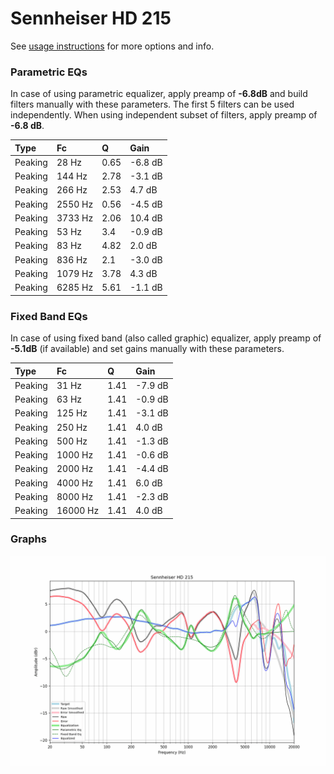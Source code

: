 # Sennheiser HD 215
See [usage instructions](https://github.com/jaakkopasanen/AutoEq#usage) for more options and info.

### Parametric EQs
In case of using parametric equalizer, apply preamp of **-6.8dB** and build filters manually
with these parameters. The first 5 filters can be used independently.
When using independent subset of filters, apply preamp of **-6.8 dB**.

| Type    | Fc      |    Q | Gain    |
|:--------|:--------|:-----|:--------|
| Peaking | 28 Hz   | 0.65 | -6.8 dB |
| Peaking | 144 Hz  | 2.78 | -3.1 dB |
| Peaking | 266 Hz  | 2.53 | 4.7 dB  |
| Peaking | 2550 Hz | 0.56 | -4.5 dB |
| Peaking | 3733 Hz | 2.06 | 10.4 dB |
| Peaking | 53 Hz   | 3.4  | -0.9 dB |
| Peaking | 83 Hz   | 4.82 | 2.0 dB  |
| Peaking | 836 Hz  | 2.1  | -3.0 dB |
| Peaking | 1079 Hz | 3.78 | 4.3 dB  |
| Peaking | 6285 Hz | 5.61 | -1.1 dB |

### Fixed Band EQs
In case of using fixed band (also called graphic) equalizer, apply preamp of **-5.1dB**
(if available) and set gains manually with these parameters.

| Type    | Fc       |    Q | Gain    |
|:--------|:---------|:-----|:--------|
| Peaking | 31 Hz    | 1.41 | -7.9 dB |
| Peaking | 63 Hz    | 1.41 | -0.9 dB |
| Peaking | 125 Hz   | 1.41 | -3.1 dB |
| Peaking | 250 Hz   | 1.41 | 4.0 dB  |
| Peaking | 500 Hz   | 1.41 | -1.3 dB |
| Peaking | 1000 Hz  | 1.41 | -0.6 dB |
| Peaking | 2000 Hz  | 1.41 | -4.4 dB |
| Peaking | 4000 Hz  | 1.41 | 6.0 dB  |
| Peaking | 8000 Hz  | 1.41 | -2.3 dB |
| Peaking | 16000 Hz | 1.41 | 4.0 dB  |

### Graphs
![](./Sennheiser%20HD%20215.png)